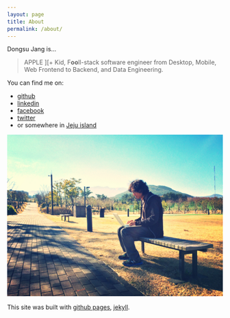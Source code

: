 ```yaml
---
layout: page
title: About
permalink: /about/
---
```


Dongsu Jang is...

> APPLE ][+ Kid, F**oo**ll-stack software engineer from Desktop, Mobile, Web Frontend to Backend, and Data Engineering.

You can find me on:

- [github](https://github.com/iolo)
- [linkedin](https://www.linkedin.com/in/iolothebard/)
- [facebook](https://www.facebook.com/iolothebard/)
- [twitter](https://twitter.com/iolothebard)
- or somewhere in [Jeju island](https://goo.gl/maps/zGWvqxtDfwZUpH6m9)

<img src="/files/iolo-in-jeju.jpg" alt="iolo in Jeju island">

This site was built with [github pages](https://pages.github.com/), [jekyll](https://github.com/jekyll).
